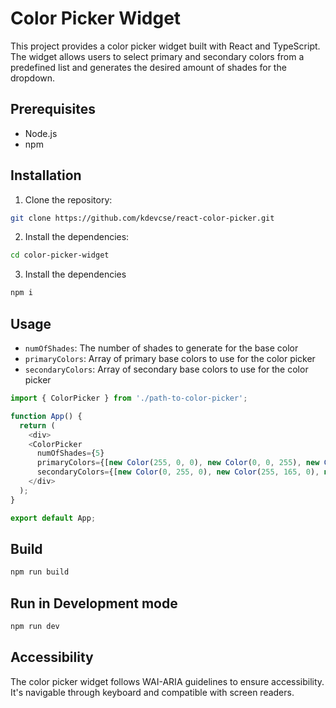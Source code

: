 # Color Picker Widget

This project provides a color picker widget built with React and TypeScript. The widget allows users to select primary and secondary colors from a predefined list and generates the desired amount of shades for the dropdown.

## Prerequisites

- Node.js
- npm

## Installation

1. Clone the repository:

```bash
git clone https://github.com/kdevcse/react-color-picker.git
```

2. Install the dependencies:
```bash
cd color-picker-widget
```

3. Install the dependencies
```bash
npm i
```

## Usage
- `numOfShades`: The number of shades to generate for the base color
- `primaryColors`: Array of primary base colors to use for the color picker
- `secondaryColors`: Array of secondary base colors to use for the color picker

```TypeScript
import { ColorPicker } from './path-to-color-picker';

function App() {
  return (
    <div>
    <ColorPicker 
      numOfShades={5} 
      primaryColors={[new Color(255, 0, 0), new Color(0, 0, 255), new Color(255, 255, 0)]}
      secondaryColors={[new Color(0, 255, 0), new Color(255, 165, 0), new Color(255, 0, 255)]}/>
    </div>
  );
}

export default App;
```

## Build

```Bash
npm run build
```

## Run in Development mode
```Bash
npm run dev
```

## Accessibility

The color picker widget follows WAI-ARIA guidelines to ensure accessibility. It's navigable through keyboard and compatible with screen readers.